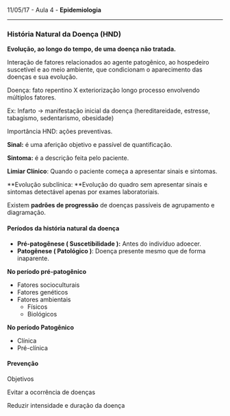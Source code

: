 11/05/17 - Aula 4 - **Epidemiologia**

---

### História Natural da Doença \(HND\)

**Evolução, ao longo do tempo, de uma doença não tratada.**

Interação de fatores relacionados ao agente patogênico, ao hospedeiro suscetível e ao meio ambiente, que condicionam o aparecimento das doenças e sua evolução.

Doença: fato repentino X exteriorização longo processo envolvendo múltiplos fatores.

Ex: Infarto -&gt; manifestação inicial da doença \(hereditareidade, estresse, tabagismo, sedentarismo, obesidade\)

Importância HND: ações preventivas.

**Sinal:** é uma aferição objetivo e passível de quantificação.

**Sintoma:** é a descrição feita pelo paciente.

**Limiar Clínico**: Quando o paciente começa a apresentar sinais e sintomas.

**Evolução subclínica: **Evolução do quadro sem apresentar sinais e sintomas detectável apenas por exames laboratoriais.

Existem **padrões de progressão** de doenças passíveis de agrupamento e diagramação.

#### Períodos da história natural da doença

* **Pré-patogênese \( Suscetibilidade \):** Antes do indivíduo adoecer.
* **Patogênese \( Patológico \)**: Doença presente mesmo que de forma inaparente.

**No período pré-patogênico**

* Fatores socioculturais
* Fatores genéticos
* Fatores ambientais
  * Físicos
  * Biológicos

**No período Patogênico**

* Clínica
* Pré-clínica

#### Prevenção

Objetivos

Evitar a ocorrência de doenças

Reduzir intensidade e duração da doença

